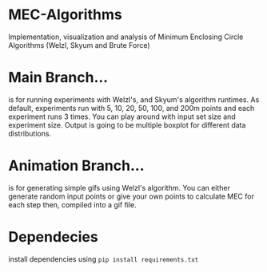 # MEC-Algorithms
Implementation, visualization and analysis of Minimum Enclosing Circle Algorithms (Welzl, Skyum and Brute Force)

# Main Branch...
is for running experiments with Welzl's, and Skyum's algorithm runtimes. As default, experiments run with 5, 10, 20, 50, 100, and 200m points and each experiment runs 3 times. You can play around with input set size and experiment size. Output is going to be multiple boxplot for different data distributions.

# Animation Branch...
is for generating simple gifs using Welzl's algorithm. You can either generate random input points or give your own points to calculate MEC for each step then, compiled into a gif file.

# Dependecies
install dependencies using ```pip install requirements.txt``` 

